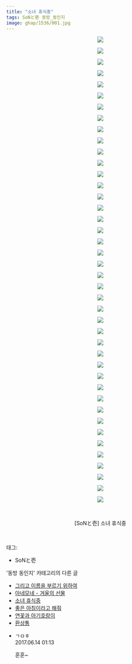 ```yaml
---
title: "소녀 휴식중"
tags: SoNと壱 동방_동인지
image: ghap/1536/001.jpg
---
```

<div class="article">
<p style="text-align: center; clear: none; float: none;"><img src="{{ site.nasurl }}/ghap/1536/001.jpg"/></p>
<p style="text-align: center; clear: none; float: none;"><img src="{{ site.nasurl }}/ghap/1536/002.jpg"/></p>
<p style="text-align: center; clear: none; float: none;"><img src="{{ site.nasurl }}/ghap/1536/003.jpg"/></p>
<p style="text-align: center; clear: none; float: none;"><img src="{{ site.nasurl }}/ghap/1536/004.jpg"/></p>
<p style="text-align: center; clear: none; float: none;"><img src="{{ site.nasurl }}/ghap/1536/005.jpg"/></p>
<p style="text-align: center; clear: none; float: none;"><img src="{{ site.nasurl }}/ghap/1536/006.jpg"/></p>
<p style="text-align: center; clear: none; float: none;"><img src="{{ site.nasurl }}/ghap/1536/007.jpg"/></p>
<p style="text-align: center; clear: none; float: none;"><img src="{{ site.nasurl }}/ghap/1536/008.jpg"/></p>
<p style="text-align: center; clear: none; float: none;"><img src="{{ site.nasurl }}/ghap/1536/009.jpg"/></p>
<p style="text-align: center; clear: none; float: none;"><img src="{{ site.nasurl }}/ghap/1536/010.jpg"/></p>
<p style="text-align: center; clear: none; float: none;"><img src="{{ site.nasurl }}/ghap/1536/011.jpg"/></p>
<p style="text-align: center; clear: none; float: none;"><img src="{{ site.nasurl }}/ghap/1536/012.jpg"/></p>
<p style="text-align: center; clear: none; float: none;"><img src="{{ site.nasurl }}/ghap/1536/013.jpg"/></p>
<p style="text-align: center; clear: none; float: none;"><img src="{{ site.nasurl }}/ghap/1536/014.jpg"/></p>
<p style="text-align: center; clear: none; float: none;"><img src="{{ site.nasurl }}/ghap/1536/015.jpg"/></p>
<p style="text-align: center; clear: none; float: none;"><img src="{{ site.nasurl }}/ghap/1536/016.jpg"/></p>
<p style="text-align: center; clear: none; float: none;"><img src="{{ site.nasurl }}/ghap/1536/017.jpg"/></p>
<p style="text-align: center; clear: none; float: none;"><img src="{{ site.nasurl }}/ghap/1536/018.jpg"/></p>
<p style="text-align: center; clear: none; float: none;"><img src="{{ site.nasurl }}/ghap/1536/019.jpg"/></p>
<p style="text-align: center; clear: none; float: none;"><img src="{{ site.nasurl }}/ghap/1536/020.jpg"/></p>
<p style="text-align: center; clear: none; float: none;"><img src="{{ site.nasurl }}/ghap/1536/021.jpg"/></p>
<p style="text-align: center; clear: none; float: none;"><img src="{{ site.nasurl }}/ghap/1536/022.jpg"/></p>
<p style="text-align: center; clear: none; float: none;"><img src="{{ site.nasurl }}/ghap/1536/023.jpg"/></p>
<p style="text-align: center; clear: none; float: none;"><img src="{{ site.nasurl }}/ghap/1536/024.jpg"/></p>
<p style="text-align: center; clear: none; float: none;"><img src="{{ site.nasurl }}/ghap/1536/025.jpg"/></p>
<p style="text-align: center; clear: none; float: none;"><img src="{{ site.nasurl }}/ghap/1536/026.jpg"/></p>
<p style="text-align: center; clear: none; float: none;"><img src="{{ site.nasurl }}/ghap/1536/027.jpg"/></p>
<p style="text-align: center; clear: none; float: none;"><img src="{{ site.nasurl }}/ghap/1536/028.jpg"/></p>
<p style="text-align: center; clear: none; float: none;"><img src="{{ site.nasurl }}/ghap/1536/029.jpg"/></p>
<p style="text-align: center; clear: none; float: none;"><img src="{{ site.nasurl }}/ghap/1536/030.jpg"/></p>
<p style="text-align: center; clear: none; float: none;"><img src="{{ site.nasurl }}/ghap/1536/031.jpg"/></p>
<p style="text-align: center; clear: none; float: none;"><img src="{{ site.nasurl }}/ghap/1536/032.jpg"/></p>
<p style="text-align: center; clear: none; float: none;"><img src="{{ site.nasurl }}/ghap/1536/033.jpg"/></p>
<p style="text-align: center; clear: none; float: none;"><img src="{{ site.nasurl }}/ghap/1536/034.jpg"/></p>
<p style="text-align: center; clear: none; float: none;"><img src="{{ site.nasurl }}/ghap/1536/035.jpg"/></p>
<p style="text-align: center; clear: none; float: none;"><img src="{{ site.nasurl }}/ghap/1536/036.jpg"/></p>
<p style="text-align: center; clear: none; float: none;"><img src="{{ site.nasurl }}/ghap/1536/037.jpg"/></p>
<p style="text-align: center; clear: none; float: none;"><img src="{{ site.nasurl }}/ghap/1536/038.jpg"/></p>
<p style="text-align: center; clear: none; float: none;"><img src="{{ site.nasurl }}/ghap/1536/039.jpg"/></p>
<p style="text-align: center; clear: none; float: none;"><img src="{{ site.nasurl }}/ghap/1536/040.jpg"/></p>
<p style="text-align: center; clear: none; float: none;"><img src="{{ site.nasurl }}/ghap/1536/041.jpg"/></p>
<p style="text-align: center; clear: none; float: none;"><img src="{{ site.nasurl }}/ghap/1536/042.jpg"/></p>
<p style="text-align: center; clear: none; float: none;"><br/></p>
<p style="text-align: center; clear: none; float: none;">[SoNと壱] 소녀 휴식중</p>
<p><br/></p>
</div><div class="tagTrail">
<p>태그: </p>
<ul>
<li>SoNと壱</li>
</ul>
</div><div class="another">
<p>'동방 동인지' 카테고리의 다른 글</p>
<ul>
<li><a href="/2016-08-12-ghap_1538">그리고 이름을 부르기 위하여</a></li>
<li><a href="/2016-08-12-ghap_1537">아네모네 - 겨울의 선물</a></li>
<li><a href="/2016-08-12-ghap_1536">소녀 휴식중</a></li>
<li><a href="/2016-08-12-ghap_1533">좋은 아침이라고 해줘</a></li>
<li><a href="/2016-08-12-ghap_1532">연꽃과 아기호랑이</a></li>
<li><a href="/2016-08-12-ghap_1531">환상통</a></li>
</ul>
</div><div class="cb_module cb_fluid">
<div class="cb_wrt cb_profile">
<div class="comment">
<ul>
<li class="cb_thumb_off" id="comment15013011">
<div class="cb_comment_area">
<div class="cb_info_area">
<div class="cb_section">
<span class="cb_nick_name">ㄱㅁㅎ</span>
</div>
<div class="cb_section">
<span class="cb_date">2017.06.14 01:13 </span>
</div>
</div>
<div class="cb_dsc_comment">
<p class="cb_dsc">
											훈훈~
										</p>
</div>
</div></li>
</ul>
</div>
</div><!-- commentList close -->
</div>
<br/>
<p id="refer"></p>
<br/>
